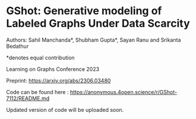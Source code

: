 # GShot: Generative modeling of Labeled Graphs Under Data Scarcity

Authors:  Sahil Manchanda*, Shubham Gupta*, Sayan Ranu and Srikanta Bedathur

*denotes equal contribution

Learning on Graphs Conference 2023

Preprint: https://arxiv.org/abs/2306.03480

Code can be found here : https://anonymous.4open.science/r/GShot-7112/README.md

Updated version of code will be uploaded soon.
